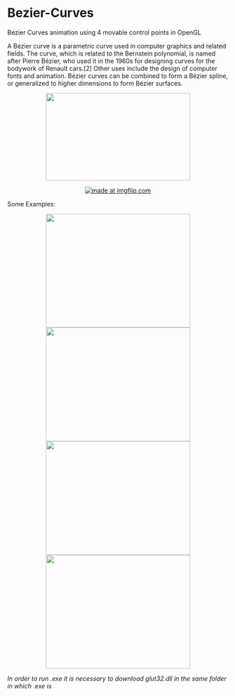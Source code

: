 # Bezier-Curves
Bezier Curves animation using 4 movable control points in OpenGL 

A Bézier curve is a parametric curve used in computer graphics and related fields. The curve, which is related to the Bernstein polynomial, is named after Pierre Bézier, who used it in the 1960s for designing curves for the bodywork of Renault cars.[2] Other uses include the design of computer fonts and animation. Bézier curves can be combined to form a Bézier spline, or generalized to higher dimensions to form Bézier surfaces. 

<p align="center">
   <img width="329" height="199" src="https://github.com/lafifii/Bezier-Curves/blob/master/BezierFormula.png">
</p>

<p align="center">
  <a href="https://imgflip.com/gif/33pvma"><img src="https://i.imgflip.com/33pvma.gif" title="made at imgflip.com"/></a>
</p>

Some Examples:
<p align="center">
   <img width="329" height="259" src="https://github.com/lafifii/Bezier_Curves/blob/master/Bezier1.PNG">
   <img width="329" height="259" src="https://github.com/lafifii/Bezier_Curves/blob/master/Bezier2.PNG">
   <img width="329" height="259" src="https://github.com/lafifii/Bezier_Curves/blob/master/Bezier3.PNG">
   <img width="329" height="259" src="https://github.com/lafifii/Bezier_Curves/blob/master/Bezier4.PNG">
</p>

*In order to run .exe it is necessary to download glut32.dll in the same folder in which .exe is*

